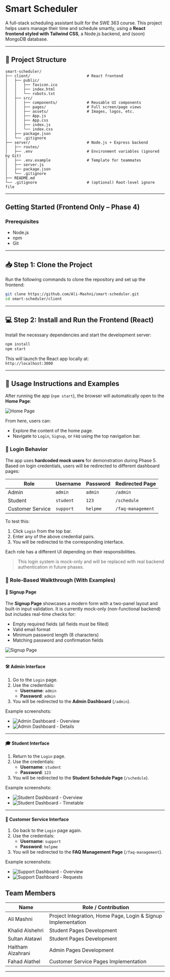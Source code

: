 #  Smart Scheduler

A full-stack scheduling assistant built for the SWE 363 course. This project helps users manage their time and schedule smartly, using a **React frontend styled with Tailwind CSS**, a Node.js backend, and (soon) MongoDB database.

---

## 📁 Project Structure

```plaintext
smart-scheduler/
├── client/                         # React frontend
│   ├── public/
│   │   ├── favicon.ico
│   │   ├── index.html
│   │   └── robots.txt
│   ├── src/
│   │   ├── components/             # Reusable UI components
│   │   ├── pages/                  # Full screen/page views
│   │   ├── assets/                 # Images, logos, etc.
│   │   ├── App.js
│   │   ├── App.css
│   │   ├── index.js
│   │   └── index.css
│   ├── package.json
│   └── .gitignore
├── server/                         # Node.js + Express backend
│   ├── routes/
│   ├── .env                        # Environment variables (ignored by Git)
│   ├── .env.example                # Template for teammates
│   ├── server.js
│   ├── package.json
│   └── .gitignore
├── README.md
└── .gitignore                      # (optional) Root-level ignore file
```

---

## Getting Started (Frontend Only – Phase 4)

### Prerequisites
- Node.js
- npm
- Git

---
## 📥 Step 1: Clone the Project

Run the following commands to clone the repository and set up the frontend:

```bash
git clone https://github.com/Ali-Mashni/smart-scheduler.git  
cd smart-scheduler/client
```

---

## 💻 Step 2: Install and Run the Frontend (React)

Install the necessary dependencies and start the development server:

```bash
npm install  
npm start
```

This will launch the React app locally at:  
`http://localhost:3000`

---
## 🧪 Usage Instructions and Examples

After running the app (`npm start`), the browser will automatically open to the **Home Page**:

![Home Page](./client/src/assets/Phase1_images/homePage.png) 

From here, users can:

- Explore the content of the home page.
- Navigate to `Login`, `Signup`, or `FAQ` using the top navigation bar.

### 🔐 Login Behavior

The app uses **hardcoded mock users** for demonstration during Phase 5. Based on login credentials, users will be redirected to different dashboard pages:

| Role               | Username   | Password | Redirected Page  |
|--------------------|------------|----------|------------------|
| Admin              | `admin`    | `admin`  | `/admin`         |
| Student            | `student`  | `123`    | `/schedule`      |
| Customer Service   | `support`  | `helpme` | `/faq-management`|

To test this:
1. Click `Login` from the top bar.
2. Enter any of the above credential pairs.
3. You will be redirected to the corresponding interface.

Each role has a different UI depending on their responsibilities.

> This login system is mock-only and will be replaced with real backend authentication in future phases.

### 🧭 Role-Based Walkthrough (With Examples)

#### 📝 Signup Page

The **Signup Page** showcases a modern form with a two-panel layout and built-in input validation. It is currently mock-only (non-functional backend) but includes real-time checks for:

- Empty required fields (all fields must be filled)
- Valid email format
- Minimum password length (8 characters)
- Matching password and confirmation fields

![Signup Page](./client/src/assets/Phase1_images/signup.png)

---
#### 🛠️ Admin Interface

1. Go to the `Login` page.
2. Use the credentials:
   - **Username**: `admin`  
   - **Password**: `admin`
3. You will be redirected to the **Admin Dashboard** (`/admin`).

Example screenshots:

- ![Admin Dashboard - Overview](./client/src/assets/Phase1_images/admin_dashboard_1.png)
- ![Admin Dashboard - Details](./client/src/assets/Phase1_images/admin_dashboard_2.png)

---

#### 🎓 Student Interface

1. Return to the `Login` page.
2. Use the credentials:
   - **Username**: `student`  
   - **Password**: `123`
3. You will be redirected to the **Student Schedule Page** (`/schedule`).

Example screenshots:

- ![Student Dashboard - Overview](./client/src/assets/Phase1_images/student_dashboard_1.png)
- ![Student Dashboard - Timetable](./client/src/assets/Phase1_images/student_dashboard_2.png)

---

#### 💬 Customer Service Interface

1. Go back to the `Login` page again.
2. Use the credentials:
   - **Username**: `support`  
   - **Password**: `helpme`
3. You will be redirected to the **FAQ Management Page** (`/faq-management`).

Example screenshots:

- ![Support Dashboard - Overview](./client/src/assets/Phase1_images/support_dashboard_1.png)
- ![Support Dashboard - Requests](./client/src/assets/Phase1_images/support_dashboard_2.png)
##  Team Members

| Name               | Role / Contribution                                                                 |
|--------------------|--------------------------------------------------------------------------------------|
| Ali Mashni         | Project Integration, Home Page, Login & Signup Implementation                       |
| Khalid Alshehri    | Student Pages Development                                                            |
| Sultan Alatawi     | Student Pages Development                                                            |
| Haitham Alzahrani    | Admin Pages Development                                                              |
| Fahad Alathel      | Customer Service Pages Implementation                                                |
---



